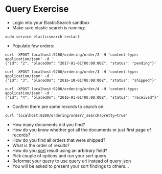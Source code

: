 # Query Exercise #

* Login into your ElasticSearch sandbox
* Make sure elastic search is running:
```
sudo service elasticsearch restart
```
* Populate few orders:
```
curl -XPOST localhost:9200/ordering/order/2 -H 'content-type: application/json' -d '
{"id": "2", "placedOn": "2017-01-01T00:00:00Z", "status": "pending"}'
```
```
curl -XPOST localhost:9200/ordering/order/3 -H 'content-type: application/json' -d '
{"id": "3", "placedOn": "2016-10-01T00:00:00Z", "status": "shipped"}'
```
```
curl -XPOST localhost:9200/ordering/order/4 -H 'content-type: application/json' -d '
{"id": "4", "placedOn": "2016-01-01T00:00:00Z", "status": "received"}'
```
* Confirm there are some records to search on:
```
curl 'localhost:9200/ordering/order/_search?pretty=true'
```
* How many documents did you find?
* How do you know whether got all the documents or just first page of records?
* How do you find all orders that were shipped?
* What is the order of results?
* How do you <a href="https://www.elastic.co/guide/en/elasticsearch/reference/current/search-request-sort.html" target="_blank">sort</a> result using an arbitrary field?
* Pick couple of options and run your sort query
* Reformat your query to use query uri instead of query json
* You will be asked to present your sort findings to others...
